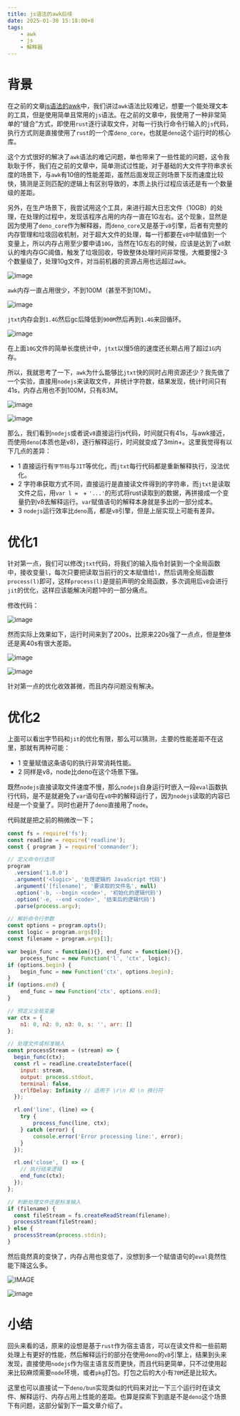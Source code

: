 ```yaml
---
title: js语法的awk后续
date: 2025-01-30 15:18:00+8
tags:
    - awk
    - js
    - 解释器
---
```

# 背景
在之前的文章[js语法的awk](https://www.xiaogenban1993.com/blog/24.10/js%E8%AF%AD%E6%B3%95%E7%9A%84awk)中，我们讲过`awk`语法比较难记，想要一个能处理文本的工具，但是使用简单且常用的`js`语法。在之前的文章中，我使用了一种非常简单的“缝合”方式，即使用`rust`逐行读取文件，对每一行执行命令行输入的`js`代码，执行方式则是直接使用了`rust`的一个库`deno_core`，也就是`deno`这个运行时的核心库。

这个方式很好的解决了`awk`语法的难记问题，单也带来了一些性能的问题，这令我耿耿于怀，我们在之前的文章中，简单测试过性能，对于基础的大文件字符串求长度的场景下，与`awk`有10倍的性能差距，虽然后面发现正则场景下反而速度比较快，猜测是正则匹配的逻辑上有区别导致的，本质上执行过程应该还是有一个数量级的差距。

另外，在生产场景下，我尝试用这个工具，来进行超大日志文件（10GB）的处理，在处理的过程中，发现该程序占用的内存一直在1G左右。这个现象，显然是因为使用了`deno_core`作为解释器，而`deno_core`又是基于`v8`引擎，后者有完整的内存管理和垃圾回收机制，对于超大文件的处理，每一行都要在`v8`中赋值到一个变量上，所以内存占用至少要申请`10G`，当然在1G左右的时候，应该是达到了`v8`默认的堆内存GC阈值，触发了垃圾回收，导致整体处理时间非常慢。大概要慢2-3个数量级了，处理10g文件，对当前机器的资源占用也远超过`awk`。

![image](https://i.imgur.com/VPtOsGA.png)

`awk`内存一直占用很少，不到100M（甚至不到10M）。

![image](https://i.imgur.com/vGFxyG5.png)

`jtxt`内存会到`1.4G`然后gc后降低到`900M`然后再到`1.4G`来回循环。

![image](https://i.imgur.com/MQYCVfc.png)

在上面`10G`文件的简单长度统计中，`jtxt`以慢5倍的速度还长期占用了超过`1G`内存。

所以，我就思考了一下，`awk`为什么能够比`jtxt`快的同时占用资源还少？我先做了一个实验，直接用`nodejs`来读取文件，并统计字符数，结果发现，统计时间只有41s，内存占用也不到100M，只有83M。

![image](https://i.imgur.com/8CiigmI.png)

![image](https://i.imgur.com/Cr7MJ7V.png)

那么，我们看到`nodejs`或者说`v8`直接运行js代码，时间就只有41s，与awk接近，而使用`deno`(本质也是v8)，逐行解释运行，时间就变成了3min+。这里我觉得有以下几点的差异：
- 1 直接运行有`字节码`与`JIT`等优化，而`jtxt`每行代码都是重新解释执行，没法优化。
- 2 字符串获取方式不同，直接运行是直接读文件得到的字符串，而`jtxt`是读取文件之后，用`var l = ` + `'...'`的形式将rust读取到的数据，再拼接成一个变量扔到v8去解释运行。`var`赋值语句的解释本身就是多出的一部分成本。
- 3 `nodejs`运行效率比`deno`高，都是`v8`引擎，但是上层实现上可能有差异。

# 优化1
针对第一点，我们可以修改`jtxt`代码，将我们的输入指令封装到一个全局函数中，接收变量`l`，每次只要把读取当前行的文本赋值给`l`，然后调用全局函数`process(l)`即可，这样`process(l)`是提前声明的全局函数，多次调用后`v8`会进行`jit`的优化，这样应该能解决问题1中的一部分痛点。

修改代码：

![image](https://i.imgur.com/TyLaQhd.png)

然而实际上效果如下，运行时间来到了200s，比原来220s强了一点点，但是整体还是离40s有很大差距。

![image](https://i.imgur.com/T7KB85o.png)

![image](https://i.imgur.com/TrVNVux.png)

针对第一点的优化收效甚微，而且内存问题没有解决。

# 优化2
上面可以看出字节码和`jit`的优化有限，那么可以猜测，主要的性能差距不在这里，那就有两种可能：
- 1 变量赋值这条语句的执行非常消耗性能。
- 2 同样是v8，node比deno在这个场景下强。

既然`nodejs`直接读取文件速度不慢，那么`nodejs`自身运行时嵌入一段`eval`函数执行代码，是不是就避免了`var`语句在`v8`中的解释运行了，因为`nodejs`读取的内容已经是一个变量了。同时也避开了`deno`直接用了`node`。

代码就是把之前的稍微改一下；
```js
const fs = require('fs');
const readline = require('readline');
const { program } = require('commander');

// 定义命令行选项
program
  .version('1.0.0')
  .argument('<logic>', '处理逻辑的 JavaScript 代码')
  .argument('[filename]', '要读取的文件名', null)
  .option('-b, --begin <code>', '初始化的逻辑代码')
  .option('-e, --end <code>', '结束后的逻辑代码')
  .parse(process.argv);

// 解析命令行参数
const options = program.opts();
const logic = program.args[0];
const filename = program.args[1];

var begin_func = function(){}, end_func = function(){}, 
    process_func = new Function('l', 'ctx', logic);
if (options.begin) {
    begin_func = new Function('ctx', options.begin);
}
if (options.end) {
    end_func = new Function('ctx', options.end);
}

// 预定义全局变量
var ctx = {
    n1: 0, n2: 0, n3: 0, s: '', arr: []
};

// 处理文件或标准输入
const processStream = (stream) => {
  begin_func(ctx);
  const rl = readline.createInterface({
    input: stream,
    output: process.stdout,
    terminal: false,
    crlfDelay: Infinity // 适用于 \r\n 和 \n 换行符
  });

  rl.on('line', (line) => {
    try {
        process_func(line, ctx);
    } catch (error) {
        console.error('Error processing line:', error);
    }
  });

  rl.on('close', () => {
    // 执行结束逻辑
    end_func(ctx);
  });
};

// 判断处理文件还是标准输入
if (filename) {
  const fileStream = fs.createReadStream(filename);
  processStream(fileStream);
} else {
  processStream(process.stdin);
}
```

然后竟然真的变快了，内存占用也变低了，没想到多一个赋值语句的`eval`竟然性能下降这么多。

![IMAGE](https://i.imgur.com/c6kwnWy.png)

![image](https://i.imgur.com/MQUvrG7.png)

# 小结
回头来看的话，原来的设想是基于`rust`作为宿主语言，可以在读文件和一些前期处理上有更好的性能，然后解释运行的部分在使用`deno`的`v8`引擎上，结果到头来发现，直接使用`nodejs`作为宿主语言反而更快，而且代码更简单，只不过使用起来比较麻烦需要`node`环境，或者`pkg`打包。打包之后的大小有`70M`还是比较大。

这里也可以直接试一下`deno/bun`实现类似的代码来对比一下三个运行时在读文件、解释运行、内存占用上性能的差距。也算是探索下到底是不是`deno`这个场景下有问题，这部分留到下一篇文章介绍了。
